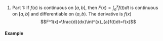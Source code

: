 1. Part 1:
	If $f(x)$ is continuous on $[a,b]$, then $F(x)=\int^{x}_{a}f(t)dt$ is continuous on $[a,b]$ and differentiable on $(a,b)$. The derivative is $f(x)$
		$$F^1(x)=\frac{d}{dx}\int^{x}_{a}f(t)dt=f(x)$$
#### Example
